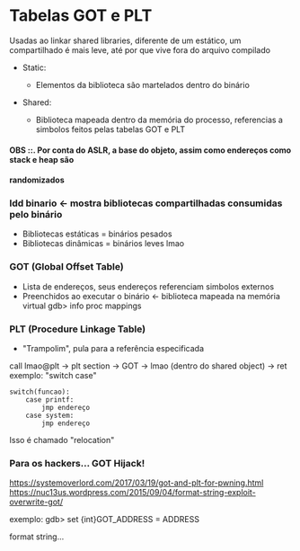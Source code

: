 # Tabelas GOT e PLT

Usadas ao linkar shared libraries, diferente de um estático, um compartilhado é mais leve, até
por que vive fora do arquivo compilado

- Static:
	- Elementos da biblioteca são martelados dentro do binário

- Shared:
	- Biblioteca mapeada dentro da memória do processo, referencias a simbolos feitos pelas
	  tabelas GOT e PLT

#### OBS ::. Por conta do ASLR, a base do objeto, assim como endereços como stack e heap são 
#### randomizados
### ldd binario <- mostra bibliotecas compartilhadas consumidas pelo binário

- Bibliotecas estáticas = binários pesados
- Bibliotecas dinâmicas = binários leves lmao


### GOT (Global Offset Table)
-	Lista de endereços, seus endereços referenciam simbolos externos
-	Preenchidos ao executar o binário <- biblioteca mapeada na memória virtual
		gdb> info proc mappings

### PLT (Procedure Linkage Table)
-	"Trampolim", pula para a referência especificada


call lmao@plt -> plt section -> GOT -> lmao (dentro do shared object) -> ret 
exemplo:  "switch case"

```
switch(funcao):
	case printf:
		jmp endereço
	case system:
		jmp endereço
```

Isso é chamado "relocation"

### Para os hackers... GOT Hijack!
https://systemoverlord.com/2017/03/19/got-and-plt-for-pwning.html
https://nuc13us.wordpress.com/2015/09/04/format-string-exploit-overwrite-got/

exemplo:
	gdb> set {int}GOT_ADDRESS = ADDRESS

format string...


